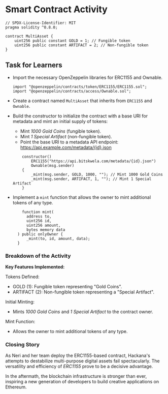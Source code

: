 # Smart Contract Activity

```solidity
// SPDX-License-Identifier: MIT
pragma solidity ^0.8.0;

contract MultiAsset {
    uint256 public constant GOLD = 1; // Fungible token
    uint256 public constant ARTIFACT = 2; // Non-fungible token
}
```

## Task for Learners

- Import the necessary OpenZeppelin libraries for ERC1155 and Ownable.

  ```solidity
  import "@openzeppelin/contracts/token/ERC1155/ERC1155.sol";
  import "@openzeppelin/contracts/access/Ownable.sol";
  ```

- Create a contract named `MultiAsset` that inherits from `ERC1155` and `Ownable`.

- Build the constructor to initialize the contract with a base URI for metadata and mint an initial supply of tokens:

  - Mint _1000 Gold Coins_ (fungible token).
  - Mint _1 Special Artifact_ (non-fungible token).
  - Point the base URI to a metadata API endpoint: https://api.example.com/metadata/{id}.json

  ```solidity
      constructor()
          ERC1155("https://api.bitskwela.com/metadata/{id}.json")
          Ownable(msg.sender)
      {
          _mint(msg.sender, GOLD, 1000, ""); // Mint 1000 Gold Coins
          _mint(msg.sender, ARTIFACT, 1, ""); // Mint 1 Special Artifact
      }
  ```

- Implement a `mint` function that allows the owner to mint additional tokens of any type.

  ```solidity
      function mint(
        address to,
        uint256 id,
        uint256 amount,
        bytes memory data
    ) public onlyOwner {
        _mint(to, id, amount, data);
    }
  ```

### Breakdown of the Activity

**Key Features Implemented:**

Tokens Defined:

- GOLD (1): Fungible token representing "Gold Coins".
- ARTIFACT (2): Non-fungible token representing a "Special Artifact".

Initial Minting:

- Mints _1000 Gold Coins_ and _1 Special Artifact_ to the contract owner.

Mint Function:

- Allows the owner to mint additional tokens of any type.

### Closing Story

As Neri and her team deploy the ERC1155-based contract, Hackana's attempts to destabilize multi-purpose digital assets fail spectacularly. The versatility and efficiency of _ERC1155_ prove to be a decisive advantage.

In the aftermath, the blockchain infrastructure is stronger than ever, inspiring a new generation of developers to build creative applications on Ethereum.
